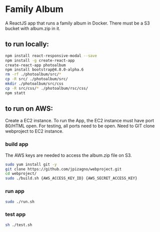 # Family Album

A ReactJS app that runs a family album in Docker.  There must be a S3 bucket with album.zip in it.  

## to run locally:
```bash
npm install react-responsive-modal --save
npm install -g create-react-app
create-react-app photoalbum
npm install bootstrap@4.0.0-alpha.6
rm -rf ./photoalbum/src/*
cp -R src/ ./photoalbum/src/
mkdir ./photoalbum/src/css
cp -R src/css/* ./photoalbum/rsc/css/
npm statt
```

## to run on AWS:

Create a EC2 instance.  To run the App, the EC2 instance must have port 80/HTML open.  For testing, all ports need to be open. Need to GIT clone webproject to EC2 instance.  

### build app

The AWS keys are needed to access the album.zip file on S3.

```bash
sudo yum install git -y
git clone https://github.com/jpizagno/webproject.git
cd webproject/
sudo ./build.sh {AWS_ACCESS_KEY_ID} {AWS_SECRET_ACCESS_KEY}
```

### run app
```bash
sudo ./run.sh 
```

### test app
```bash
sh ./test.sh 
```
